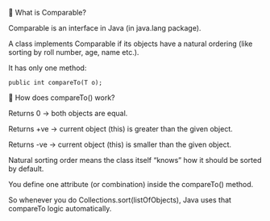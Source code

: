 🔹 What is Comparable?

Comparable is an interface in Java (in java.lang package).

A class implements Comparable if its objects have a natural ordering (like sorting by roll number, age, name etc.).

It has only one method:

`public int compareTo(T o);`


🔹 How does compareTo() work?

Returns 0 → both objects are equal.

Returns +ve → current object (this) is greater than the given object.

Returns -ve → current object (this) is smaller than the given object.


Natural sorting order means the class itself “knows” how it should be sorted by default.

You define one attribute (or combination) inside the compareTo() method.

So whenever you do Collections.sort(listOfObjects), Java uses that compareTo logic automatically.

